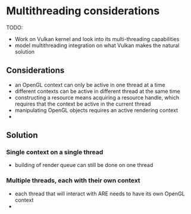 # Multithreading considerations
TODO: 
* Work on Vulkan kernel and look into its multi-threading capabilities
* model multithreading integration on what Vulkan makes the natural solution

## Considerations
* an OpenGL context can only be active in one thread at a time
* different contexts can be active in different thread at the same time
* constructing a resource means acquiring a resource handle, which requires 
  that the context be active in the current thread
* manipulating OpenGL objects requires an active rendering context
* 

## Solution
### Single context on a single thread
* building of render queue can still be done on one thread

### Multiple threads, each with their own context
* each thread that will interact with ARE needs to have its own OpenGL context
* 